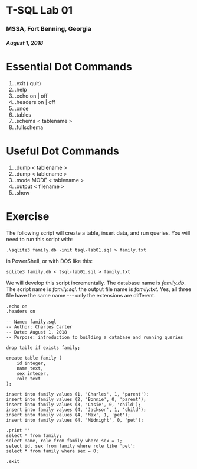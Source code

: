 # T-SQL Lab 01
### MSSA, Fort Benning, Georgia
##### August 1, 2018

# Essential Dot Commands

1. .exit (.quit)
1. .help
1. .echo on | off
1. .headers on | off
1. .once   
1. .tables
1. .schema < tablename > 
1. .fullschema

# Useful Dot Commands

1. .dump < tablename >
1. .dump < tablename >
1. .mode MODE < tablename >
1. .output < filename >
1. .show

# Exercise

The following script will create a table, insert data, and run queries. You will need to run this script with:

    .\sqlite3 family.db -init tsql-lab01.sql > family.txt

in PowerShell, or with DOS like this:

    sqlite3 family.db < tsql-lab01.sql > family.txt

We will develop this script incrementally. The database name is *family.db*. The script name is *family.sql*. the output file name is *family.txt*. Yes, all three file have the same name --- only the extensions are different.


    .echo on
    .headers on
    
    -- Name: family.sql
    -- Author: Charles Carter
    -- Date: August 1, 2018
    -- Purpose: introduction to building a database and running queries
    
    drop table if exists family;
    
    create table family (
        id integer,
        name text,
        sex integer,
        role text
    );
    
    insert into family values (1, 'Charles', 1, 'parent');
    insert into family values (2, 'Bonnie', 0, 'parent');
    insert into family values (3, 'Casie', 0, 'child');
    insert into family values (4, 'Jackson', 1, 'child');
    insert into family values (4, 'Max', 1, 'pet');
    insert into family values (4, 'Midnight', 0, 'pet');
    
    .print ''
    select * from family;
    select name, role from family where sex = 1;
    select id, sex from family where role like 'pet';
    select * from family where sex = 0;
    
    .exit



